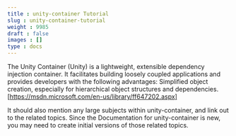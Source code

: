 ```yaml
---
title : unity-container Tutorial
slug : unity-container-tutorial
weight : 9985
draft : false
images : []
type : docs
---
```


The Unity Container (Unity) is a lightweight, extensible dependency injection container. It facilitates building loosely coupled applications and provides developers with the following advantages: Simplified object creation, especially for hierarchical object structures and dependencies. [https://msdn.microsoft.com/en-us/library/ff647202.aspx]

It should also mention any large subjects within unity-container, and link out to the related topics.  Since the Documentation for unity-container is new, you may need to create initial versions of those related topics.

